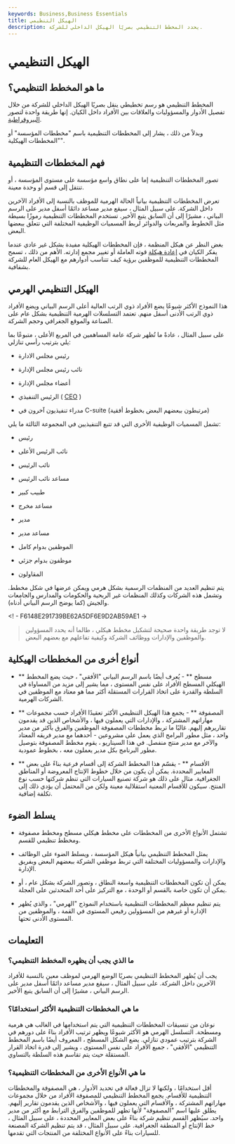 ```yaml
---
keywords: Business,Business Essentials
title: الهيكل التنظيمي
description: يحدد المخطط التنظيمي بصريًا الهيكل الداخلي للشركة.
---
```


# الهيكل التنظيمي
## ما هو المخطط التنظيمي؟

المخطط التنظيمي هو رسم تخطيطي ينقل بصريًا الهيكل الداخلي للشركة من خلال تفصيل الأدوار والمسؤوليات والعلاقات بين الأفراد داخل الكيان. إنها طريقة واحدة لتصور [البيروقراطية](/bureaucracy).

وبدلاً من ذلك ، يشار إلى المخططات التنظيمية باسم "مخططات المؤسسة" أو "المخططات الهيكلية".

## فهم المخططات التنظيمية

تصور المخططات التنظيمية إما على نطاق واسع مؤسسة على مستوى المؤسسة ، أو تنتقل إلى قسم أو وحدة معينة.

تعرض المخططات التنظيمية بيانياً الحالة الهرمية للموظف بالنسبة إلى الأفراد الآخرين داخل الشركة. على سبيل المثال ، سيقع مدير مساعد دائمًا أسفل مدير على الرسم البياني ، مشيرًا إلى أن السابق يتبع الأخير. تستخدم المخططات التنظيمية رموزًا بسيطة مثل الخطوط والمربعات والدوائر لربط المسميات الوظيفية المختلفة التي تتعلق ببعضها البعض.

بغض النظر عن هيكل المنظمة ، فإن المخططات الهيكلية مفيدة بشكل غير عادي عندما يفكر الكيان في [إعادة هيكلة](/restructuring) قوته العاملة أو تغيير مجمع إدارته. الأهم من ذلك ، تسمح المخططات التنظيمية للموظفين برؤية كيف تتناسب أدوارهم مع الهيكل العام للشركة بشفافية.

## الهيكل التنظيمي الهرمي

هذا النموذج الأكثر شيوعًا يضع الأفراد ذوي الرتب العالية أعلى الرسم البياني ويضع الأفراد ذوي الرتب الأدنى أسفل منهم. تعتمد التسلسلات الهرمية التنظيمية بشكل عام على الصناعة والموقع الجغرافي وحجم الشركة.

على سبيل المثال ، عادةً ما تُظهر شركة عامة المساهمين في المربع الأعلى ، متبوعًا بما يلي بترتيب رأسي تنازلي:

- رئيس مجلس الادارة

- نائب رئيس مجلس الإدارة

- أعضاء مجلس الإدارة

- الرئيس التنفيذي ( [CEO](/ceo) )

- مدراء تنفيذيون آخرون في C-suite (مرتبطون ببعضهم البعض بخطوط أفقية)

تشمل المسميات الوظيفية الأخرى التي قد تتبع التنفيذيين في المجموعة الثالثة ما يلي:

- رئيس

- نائب الرئيس الأعلى

- نائب الرئيس

- مساعد نائب الرئيس

- طبيب كبير

- مساعد مخرج

- مدير

- مساعد مدير

- الموظفين بدوام كامل

- موظفون بدوام جزئي

- المقاولون

يتم تنظيم العديد من المنظمات الرسمية بشكل هرمي ويمكن عرضها في شكل مخطط. وتشمل هذه الشركات وكذلك المنظمات غير الربحية والحكومات والمدارس والجامعات والجيش (كما يوضح الرسم البياني أدناه).

<! - F6148E291739BE62A5DF6E9D2AB59AE1 ->

> لا توجد طريقة واحدة صحيحة لتشكيل مخطط هيكلي ، طالما أنه يحدد المسؤولين والموظفين والإدارات ووظائف الشركة وكيفية تفاعلهم مع بعضهم البعض.

>

## أنواع أخرى من المخططات الهيكلية

- ** مسطح ** - يُعرف أيضًا باسم الرسم البياني "الأفقي" ، حيث يضع المخطط الهيكلي المسطح الأفراد على نفس المستوى ، مما يشير إلى مزيد من المساواة في السلطة والقدرة على اتخاذ القرارات المستقلة أكثر مما هو معتاد مع الموظفين في الشركات الهرمية.

- ** المصفوفة ** - يجمع هذا الهيكل التنظيمي الأكثر تعقيدًا الأفراد حسب مجموعات مهاراتهم المشتركة ، والإدارات التي يعملون فيها ، والأشخاص الذين قد يقدمون تقاريرهم إليهم. غالبًا ما تربط مخططات المصفوفة الموظفين والفرق بأكثر من مدير واحد ، مثل مطور البرامج الذي يعمل على مشروعين - أحدهما مع مدير فريقه المعتاد والآخر مع مدير منتج منفصل. في هذا السيناريو ، يقوم مخطط المصفوفة بتوصيل مطور البرنامج بكل مدير يعملون معه ، بخطوط عمودية.

- ** الأقسام ** - يقسّم هذا المخطط الشركة إلى أقسام فرعية بناءً على بعض المعايير المحددة. يمكن أن يكون من خلال خطوط الإنتاج المعروضة أو المناطق الجغرافية. مثال على ذلك هو شركة تصنيع السيارات التي تنظم شركتها حسب نوع المنتج. سيكون للأقسام المعنية استقلالية معينة ولكن من المحتمل أن يؤدي ذلك إلى تكلفة إضافية.

## يسلط الضوء

- تشتمل الأنواع الأخرى من المخططات على مخطط هيكلي مسطح ومخطط مصفوفة ومخطط تنظيمي للقسم.

- يمثل المخطط التنظيمي بيانياً هيكل المؤسسة ، ويسلط الضوء على الوظائف والإدارات والمسؤوليات المختلفة التي تربط موظفي الشركة ببعضهم البعض وبفريق الإدارة.

- يمكن أن تكون المخططات التنظيمية واسعة النطاق ، وتصور الشركة بشكل عام ، أو يمكن أن تكون خاصة بالقسم أو الوحدة ، مع التركيز على أحد المتحدثين على العجلة.

- يتم تنظيم معظم المخططات التنظيمية باستخدام النموذج "الهرمي" ، والذي يُظهر الإدارة أو غيرهم من المسؤولين رفيعي المستوى في القمة ، والموظفين من المستوى الأدنى تحتها.

## التعليمات

### ما الذي يجب أن يظهره المخطط التنظيمي؟

يجب أن يُظهر المخطط التنظيمي بصريًا الوضع الهرمي لموظف معين بالنسبة للأفراد الآخرين داخل الشركة. على سبيل المثال ، سيقع مدير مساعد دائمًا أسفل مدير على الرسم البياني ، مشيرًا إلى أن السابق يتبع الأخير.

### ما هي المخططات التنظيمية الأكثر استخدامًا؟

نوعان من تنسيقات المخططات التنظيمية التي يتم استخدامها في الغالب هي هرمية ومسطحة. التسلسل الهرمي هو الأكثر شيوعًا ويظهر ترتيب الأفراد بناءً على دورهم في الشركة بترتيب عمودي تنازلي. يضع الشكل المسطح ، المعروف أيضًا باسم المخطط التنظيمي "الأفقي" ، جميع الأفراد على نفس المستوى ، ويشير إلى قدرة اتخاذ القرار المستقلة حيث يتم تقاسم هذه السلطة بالتساوي.

### ما هي الأنواع الأخرى من المخططات التنظيمية؟

أقل استخدامًا ، ولكنها لا تزال فعالة في تحديد الأدوار ، هي المصفوفة والمخططات التنظيمية للأقسام. يجمع المخطط التنظيمي للمصفوفة الأفراد من خلال مجموعات مهاراتهم المشتركة ، والأقسام التي يعملون فيها ، والأشخاص الذين يقدمون تقارير إليهم. يطلق عليها اسم "المصفوفة" لأنها تظهر للموظفين والفرق الترابط مع أكثر من مدير واحد. سيُظهر القسم تنظيم شركة بناءً على بعض المعايير المحددة ، على سبيل المثال ، خط الإنتاج أو المنطقة الجغرافية. على سبيل المثال ، قد يتم تنظيم الشركة المصنعة للسيارات بناءً على الأنواع المختلفة من المنتجات التي تقدمها.

